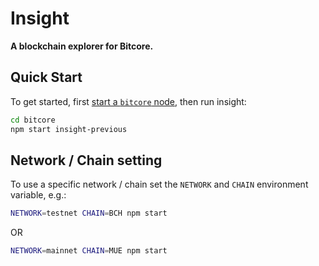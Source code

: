 # Insight

**A blockchain explorer for Bitcore.**

## Quick Start

To get started, first [start a `bitcore` node](../../readme.md), then run insight:

```sh
cd bitcore
npm start insight-previous
```

## Network / Chain setting

To use a specific network / chain set the `NETWORK` and `CHAIN` environment variable, e.g.:

```sh
NETWORK=testnet CHAIN=BCH npm start
```
OR
```sh
NETWORK=mainnet CHAIN=MUE npm start
```
